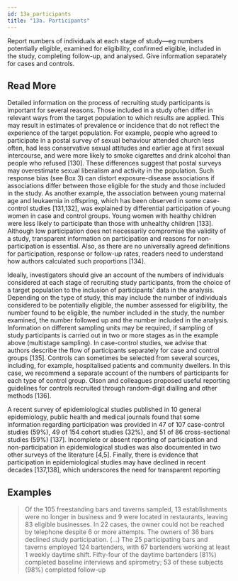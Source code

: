 ```yaml
---
id: 13a_participants
title: "13a. Participants"
---
```

Report numbers of individuals at each stage of study—eg numbers potentially eligible, examined for eligibility, confirmed eligible, included in the study, completing follow-up, and analysed. Give information separately for cases and controls.

## Read More

Detailed information on the process of recruiting study participants is important for several reasons. Those included in a study often differ in relevant ways from the target population to which results are applied. This may result in estimates of prevalence or incidence that do not reflect the experience of the target population. For example, people who agreed to participate in a postal survey of sexual behaviour attended church less often, had less conservative sexual attitudes and earlier age at first sexual intercourse, and were more likely to smoke cigarettes and drink alcohol than people who refused [130]. These differences suggest that postal surveys may overestimate sexual liberalism and activity in the population. Such response bias (see Box 3) can distort exposure-disease associations if associations differ between those eligible for the study and those included in the study. As another example, the association between young maternal age and leukaemia in offspring, which has been observed in some case-control studies [131,132], was explained by differential participation of young women in case and control groups. Young women with healthy children were less likely to participate than those with unhealthy children [133]. Although low participation does not necessarily compromise the validity of a study, transparent information on participation and reasons for non-participation is essential. Also, as there are no universally agreed definitions for participation, response or follow-up rates, readers need to understand how authors calculated such proportions [134].

Ideally, investigators should give an account of the numbers of individuals considered at each stage of recruiting study participants, from the choice of a target population to the inclusion of participants' data in the analysis. Depending on the type of study, this may include the number of individuals considered to be potentially eligible, the number assessed for eligibility, the number found to be eligible, the number included in the study, the number examined, the number followed up and the number included in the analysis. Information on different sampling units may be required, if sampling of study participants is carried out in two or more stages as in the example above (multistage sampling). In case-control studies, we advise that authors describe the flow of participants separately for case and control groups [135]. Controls can sometimes be selected from several sources, including, for example, hospitalised patients and community dwellers. In this case, we recommend a separate account of the numbers of participants for each type of control group. Olson and colleagues proposed useful reporting guidelines for controls recruited through random-digit dialling and other methods [136].

A recent survey of epidemiological studies published in 10 general epidemiology, public health and medical journals found that some information regarding participation was provided in 47 of 107 case-control studies (59%), 49 of 154 cohort studies (32%), and 51 of 86 cross-sectional studies (59%) [137]. Incomplete or absent reporting of participation and non-participation in epidemiological studies was also documented in two other surveys of the literature [4,5]. Finally, there is evidence that participation in epidemiological studies may have declined in recent decades [137,138], which underscores the need for transparent reporting

## Examples

> Of the 105 freestanding bars and taverns sampled, 13 establishments were no longer in business and 9 were located in restaurants, leaving 83 eligible businesses. In 22 cases, the owner could not be reached by telephone despite 6 or more attempts. The owners of 36 bars declined study participation. (...) The 25 participating bars and taverns employed 124 bartenders, with 67 bartenders working at least 1 weekly daytime shift. Fifty-four of the daytime bartenders (81%) completed baseline interviews and spirometry; 53 of these subjects (98%) completed follow-up